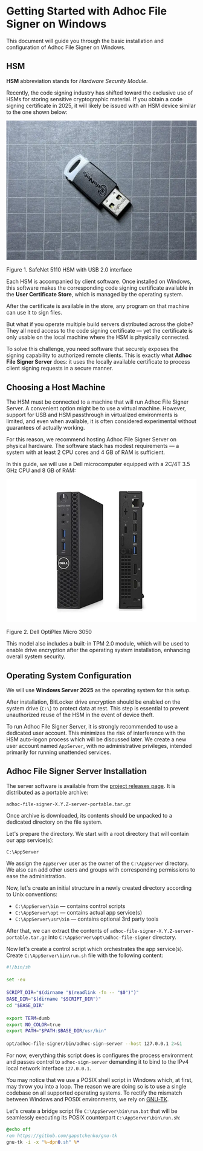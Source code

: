 # Getting Started with Adhoc File Signer on Windows

This document will guide you through the basic installation and configuration of Adhoc File Signer on Windows.

## HSM

**HSM** abbreviation stands for _Hardware Security Module_.

Recently, the code signing industry has shifted toward the exclusive use of HSMs for storing sensitive cryptographic material.
If you obtain a code signing certificate in 2025, it will likely be issued with an HSM device similar to the one shown below:

![SafeNet 5110 HSM with USB interface](assets/safenet-5110-hsm.webp)

Figure 1. SafeNet 5110 HSM with USB 2.0 interface

Each HSM is accompanied by client software. Once installed on Windows, this software makes the corresponding code signing certificate available in the **User Certificate Store**, which is managed by the operating system.

After the certificate is available in the store, any program on that machine can use it to sign files.

But what if you operate multiple build servers distributed across the globe?
They all need access to the code signing certificate — yet the certificate is only usable on the local machine where the HSM is physically connected.

To solve this challenge, you need software that securely exposes the signing capability to authorized remote clients.
This is exactly what **Adhoc File Signer Server** does: it uses the locally available certificate to process client signing requests in a secure manner.

## Choosing a Host Machine

The HSM must be connected to a machine that will run Adhoc File Signer Server.
A convenient option might be to use a virtual machine.
However, support for USB and HSM passthrough in virtualized environments is limited, and even when available, it is often considered experimental without guarantees of actually working.

For this reason, we recommend hosting Adhoc File Signer Server on physical hardware.
The software stack has modest requirements — a system with at least 2 CPU cores and 4 GB of RAM is sufficient.

In this guide, we will use a Dell microcomputer equipped with a 2C/4T 3.5 GHz CPU and 8 GB of RAM:

![Dell OptiPlex Micro 3050](assets/dell-optiplex-3050-micro.webp)

Figure 2. Dell OptiPlex Micro 3050

This model also includes a built-in TPM 2.0 module, which will be used to enable drive encryption after the operating system installation, enhancing overall system security.

## Operating System Configuration

We will use **Windows Server 2025** as the operating system for this setup.

After installation, BitLocker drive encryption should be enabled on the system drive (`C:\`) to protect data at rest.
This step is essential to prevent unauthorized reuse of the HSM in the event of device theft.

To run Adhoc File Signer Server, it is strongly recommended to use a dedicated user account.
This minimizes the risk of interference with the HSM auto-logon process which will be discussed later.
We create a new user account named `AppServer`, with no administrative privileges, intended primarily for running unattended services.

## Adhoc File Signer Server Installation

The server software is available from the
[project releases page](https://github.com/gapotchenko/adhoc-file-signer/releases).
It is distributed as a portable archive:

```
adhoc-file-signer-X.Y.Z-server-portable.tar.gz
```

Once archive is downloaded, its contents should be unpacked to a dedicated directory on the file system.

Let's prepare the directory.
We start with a root directory that will contain our app service(s):

```
C:\AppServer
```

We assign the `AppServer` user as the owner of the `C:\AppServer` directory.
We also can add other users and groups with corresponding permissions to ease the administration.

Now, let's create an initial structure in a newly created directory according to Unix conventions:

- `C:\AppServer\bin` — contains control scripts
- `C:\AppServer\opt` — contains actual app service(s)
- `C:\AppServer\usr\bin` — contains optional 3rd party tools

After that, we can extract the contents of `adhoc-file-signer-X.Y.Z-server-portable.tar.gz` into `C:\AppServer\opt\adhoc-file-signer` directory.

Now let's create a control script which orchestrates the app service(s).
Create `C:\AppServer\bin\run.sh` file with the following content:

```sh
#!/bin/sh

set -eu

SCRIPT_DIR="$(dirname "$(readlink -fn -- "$0")")"
BASE_DIR="$(dirname "$SCRIPT_DIR")"
cd "$BASE_DIR"

export TERM=dumb
export NO_COLOR=true
export PATH="$PATH:$BASE_DIR/usr/bin"

opt/adhoc-file-signer/bin/adhoc-sign-server --host 127.0.0.1 2>&1
```

For now, everything this script does is configures the process environment and passes control to `adhoc-sign-server` demanding it to bind to the IPv4 local network interface `127.0.0.1`.

You may notice that we use a POSIX shell script in Windows which, at first, may throw you into a loop.
The reason we are doing so is to use a single codebase on all supported operating systems.
To rectify the mismatch between Windows and POSIX environments,
we rely on [GNU-TK](https://github.com/gapotchenko/gnu-tk).

Let's create a bridge script file `C:\AppServer\bin\run.bat` that will be seamlessly executing its POSIX counterpart `C:\AppServer\bin\run.sh`:

```bat
@echo off
rem https://github.com/gapotchenko/gnu-tk
gnu-tk -i -x "%~dpn0.sh" %*
```



